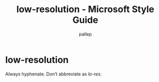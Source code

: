 ﻿---
title: low-resolution - Microsoft Style Guide
author: pallep
ms.author: pallep
ms.date: 01/19/2018
ms.topic: article
ms.prod: non-product-specific
---

# low-resolution

Always hyphenate. Don’t abbreviate as *lo-res*.
